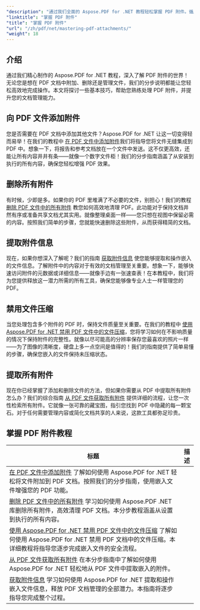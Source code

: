 ```yaml
---
"description": "通过我们全面的 Aspose.PDF for .NET 教程轻松掌握 PDF 附件。循序渐进地指导您有效地管理 PDF 文档。"
"linktitle": "掌握 PDF 附件"
"title": "掌握 PDF 附件"
"url": "/zh/pdf/net/mastering-pdf-attachments/"
"weight": 18
---
```


## 介绍

通过我们精心制作的 Aspose.PDF for .NET 教程，深入了解 PDF 附件的世界！无论您是想在 PDF 文档中附加、删除还是管理文件，我们的分步说明都能让您轻松高效地完成操作。本文将探讨一些基本技巧，帮助您熟练处理 PDF 附件，并提升您的文档管理能力。

## 向 PDF 文件添加附件
您是否需要在 PDF 文档中添加其他文件？Aspose.PDF for .NET 让这一切变得轻而易举！在我们的教程中 [在 PDF 文件中添加附件](./adding-attachment/)我们将指导您将文件无缝集成到 PDF 中。想象一下，将报告和参考文档放在一个文件中发送。这不仅更高效，还能让所有内容井井有条——就像一个数字文件柜！我们的分步指南涵盖了从安装到执行的所有内容，确保您轻松增强 PDF 效果。

## 删除所有附件
有时候，少即是多。如果你的 PDF 里堆满了不必要的文件，别担心！我们的教程 [删除 PDF 文件中的所有附件](./remove-all-attachments/) 教您如何高效地清理 PDF。此功能对于保持文档井然有序或准备共享文档尤其实用。就像整理桌面一样——您只想在视图中保留必需的内容。按照我们简单的步骤，您就能快速删除这些附件，从而获得精简的文档。

## 提取附件信息
现在，如果你想深入了解呢？我们的指南 [获取附件信息](./get-attachment-information/) 使您能够提取和操作嵌入的文件信息。了解附件中的内容对于有效的文档管理至关重要。想象一下，能够快速访问附件的元数据或详细信息——就像手边有一张速查表！在本教程中，我们将为您提供释放这一潜力所需的所有工具，确保您能够像专业人士一样管理您的 PDF。

## 禁用文件压缩
当您处理包含多个附件的 PDF 时，保持文件质量至关重要。在我们的教程中 [使用 Aspose.PDF for .NET 禁用 PDF 文件中的文件压缩](./disable-file-compression-in-pdf-files/)，您将学习如何在不影响质量的情况下保持附件的完整性。就像以尽可能高的分辨率保存您最喜欢的照片一样——为了图像的清晰度，硬盘上多一点空间是值得的！我们的指南提供了简单易懂的步骤，确保您嵌入的文件保持未压缩状态。

## 提取所有附件
现在你已经掌握了添加和删除文件的方法，但如果你需要从 PDF 中提取所有附件怎么办？我们的综合指南 [从 PDF 文件获取所有附件](./get-all-the-attachments-from-pdf-files/) 提供详细的流程，让您一次性检索所有附件。它就像一张可靠的藏宝图，指引您找到 PDF 中隐藏的每一颗宝石。对于任何需要管理内容或简化文档共享的人来说，这款工具都弥足珍贵。


## 掌握 PDF 附件教程
标题 | 描述 |
| --- | --- | 
| [在 PDF 文件中添加附件](./adding-attachment/) 了解如何使用 Aspose.PDF for .NET 轻松将文件附加到 PDF 文档。按照我们的分步指南，使用嵌入文件增强您的 PDF 功能。|  
| [删除 PDF 文件中的所有附件](./remove-all-attachments/) 学习如何使用 Aspose.PDF .NET 库删除所有附件，高效清理 PDF 文档。本分步教程涵盖从设置到执行的所有内容。|  
| [使用 Aspose.PDF for .NET 禁用 PDF 文件中的文件压缩](./disable-file-compression-in-pdf-files/) 了解如何使用 Aspose.PDF for .NET 禁用 PDF 文档中的文件压缩。本详细教程将指导您逐步完成嵌入文件的安全流程。|  
| [从 PDF 文件获取所有附件](./get-all-the-attachments-from-pdf-files/) 在本分步指南中了解如何使用 Aspose.PDF for .NET 轻松地从 PDF 文件中提取嵌入的附件。|  
| [获取附件信息](./get-attachment-information/) 学习如何使用 Aspose.PDF for .NET 提取和操作嵌入文件信息，释放 PDF 文档管理的全部潜力。本指南将逐步指导您完成整个过程。|